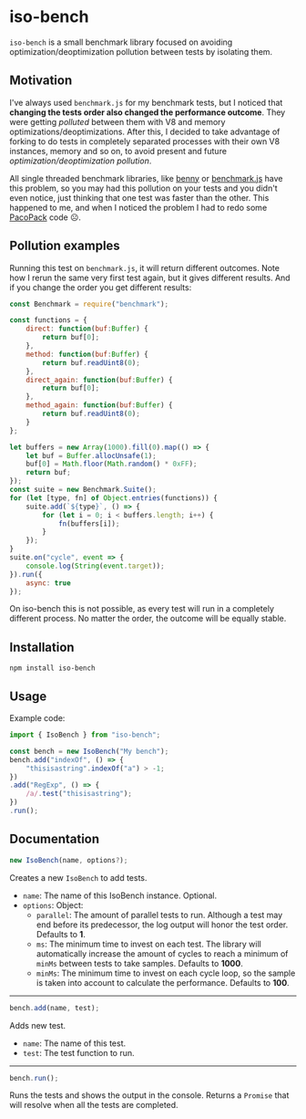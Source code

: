 # iso-bench
`iso-bench` is a small benchmark library focused on avoiding optimization/deoptimization pollution between tests by isolating them.
## Motivation
I've always used `benchmark.js` for my benchmark tests, but I noticed that **changing the tests order also changed the performance outcome**. They were getting _polluted_ between them with V8 and memory optimizations/deoptimizations. After this, I decided to take advantage of forking to do tests in completely separated processes with their own V8 instances, memory and so on, to avoid present and future _optimization/deoptimization pollution_.

All single threaded benchmark libraries, like [benny](https://github.com/caderek/benny) or [benchmark.js](https://github.com/bestiejs/benchmark.js) have this problem, so you may had this pollution on your tests and you didn't even notice, just thinking that one test was faster than the other. This happened to me, and when I noticed the problem I had to redo some [PacoPack](https://github.com/Llorx/pacopack) code ☹️.
## Pollution examples
Running this test on `benchmark.js`, it will return different outcomes. Note how I rerun the same very first test again, but it gives different results. And if you change the order you get different results:
```javascript
const Benchmark = require("benchmark");

const functions = {
    direct: function(buf:Buffer) {
        return buf[0];
    },
    method: function(buf:Buffer) {
        return buf.readUint8(0);
    },
    direct_again: function(buf:Buffer) {
        return buf[0];
    },
    method_again: function(buf:Buffer) {
        return buf.readUint8(0);
    }
};

let buffers = new Array(1000).fill(0).map(() => {
    let buf = Buffer.allocUnsafe(1);
    buf[0] = Math.floor(Math.random() * 0xFF);
    return buf;
});
const suite = new Benchmark.Suite();
for (let [type, fn] of Object.entries(functions)) {
    suite.add(`${type}`, () => {
        for (let i = 0; i < buffers.length; i++) {
            fn(buffers[i]);
        }
    });
}
suite.on("cycle", event => {
    console.log(String(event.target));
}).run({
    async: true
});
```
On iso-bench this is not possible, as every test will run in a completely different process. No matter the order, the outcome will be equally stable.
## Installation
```
npm install iso-bench
```
## Usage
Example code:
```javascript
import { IsoBench } from "iso-bench";

const bench = new IsoBench("My bench");
bench.add("indexOf", () => {
    "thisisastring".indexOf("a") > -1;
})
.add("RegExp", () => {
    /a/.test("thisisastring");
})
.run();
```

## Documentation
```javascript
new IsoBench(name, options?);
```
Creates a new `IsoBench` to add tests.
- `name`: The name of this IsoBench instance. Optional.
- `options`: Object:
    - `parallel`: The amount of parallel tests to run. Although a test may end before its predecessor, the log output will honor the test order. Defaults to **1**.
    - `ms`: The minimum time to invest on each test. The library will automatically increase the amount of cycles to reach a minimum of `minMs` between tests to take samples. Defaults to **1000**.
    - `minMs`: The minimum time to invest on each cycle loop, so the sample is taken into account to calculate the performance. Defaults to **100**.
---
```javascript
bench.add(name, test);
```
Adds new test.
- `name`: The name of this test.
- `test`: The test function to run.
---
```javascript
bench.run();
```
Runs the tests and shows the output in the console. Returns a `Promise` that will resolve when all the tests are completed.